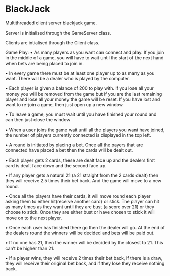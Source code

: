 # BlackJack
Multithreaded client server blackjack game.

Server is initialised through the GameServer class. 

Clients are intialised through the Client class.

Game Play:
• As many players as you want can connect and play. If you join in the middle of a game, you will have to wait until the start of the next hand when bets are being placed to join in.

• In every game there must be at least one player up to as many as you want. There will be a dealer who is played by the computer.

• Each player is given a balance of 200 to play with. If you lose all your money you will be removed from the game but if you are the last remaining player and lose all your money the game will be reset. If you have lost and want to re-join a game, then just open up a new window.

• To leave a game, you must wait until you have finished your round and can then just close the window

• When a user joins the game wait until all the players you want have joined, the number of players currently connected is displayed in the top left.

• A round is initiated by placing a bet. Once all the payers that are connected have placed a bet then the cards will be dealt out.

• Each player gets 2 cards, these are dealt face up and the dealers first card is dealt face down and the second face up.

• If any player gets a natural 21 (a 21 straight from the 2 cards dealt) then they will receive 2.5 times their bet back. And the game will move to a new round.

• Once all the players have their cards, it will move round each player asking them to either hit(receive another card) or stick. The player can hit as many times as they want until they are bust (a score over 21) or they choose to stick. Once they are either bust or have chosen to stick it will move on to the next player.

• Once each user has finished there go then the dealer will go. At the end of the dealers round the winners will be decided and bets will be paid out.

• If no one has 21, then the winner will be decided by the closest to 21. This can’t be higher than 21.

• If a player wins, they will receive 2 times their bet back, If there is a draw, they will receive their original bet back, and if they lose they receive nothing back.
 
